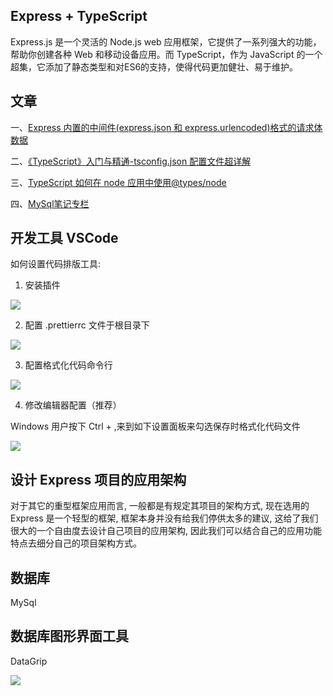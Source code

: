 ## Express + TypeScript

Express.js 是一个灵活的 Node.js web 应用框架，它提供了一系列强大的功能，帮助你创建各种 Web 和移动设备应用。而 TypeScript，作为 JavaScript 的一个超集，它添加了静态类型和对ES6的支持，使得代码更加健壮、易于维护。

## 文章

一、[Express 内置的中间件(express.json 和 express.urlencoded)格式的请求体数据](https://www.cnblogs.com/UnfetteredMan/p/13854653.html)

二、[《TypeScript》入门与精通-tsconfig.json 配置文件超详解](https://oliver.blog.csdn.net/article/details/121784420)

三、[TypeScript 如何在 node 应用中使用@types/node](https://geek-docs.com/typescript/typescript-questions/776_typescript_how_to_use_typesnode_in_node_application.html)

四、[MySql笔记专栏](https://blog.csdn.net/i_r_o_n_m_a_n/category_11736487.html)

## 开发工具 VSCode

如何设置代码排版工具:

1. 安装插件

![](https://pic.imgdb.cn/item/668a3926d9c307b7e9d1176f.png)

2. 配置 .prettierrc 文件于根目录下

![](https://pic.imgdb.cn/item/668a39ffd9c307b7e9d273c9.png)

3. 配置格式化代码命令行

![](https://pic.imgdb.cn/item/668a3a70d9c307b7e9d324f8.png)

4. 修改编辑器配置（推荐）

Windows 用户按下 Ctrl + ,来到如下设置面板来勾选保存时格式化代码文件

![](https://pic.imgdb.cn/item/668a39a2d9c307b7e9d1c269.png)

## 设计 Express 项目的应用架构

对于其它的重型框架应用而言, 一般都是有规定其项目的架构方式, 现在选用的 Express 是一个轻型的框架, 框架本身并没有给我们停供太多的建议, 这给了我们很大的一个自由度去设计自己项目的应用架构, 因此我们可以结合自己的应用功能特点去细分自己的项目架构方式。

## 数据库

MySql

## 数据库图形界面工具

DataGrip

![](https://pic.imgdb.cn/item/668a69cbd9c307b7e91be80f.png)